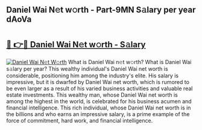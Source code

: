 ## Daniel Wai N𝚎t w𝚘rth - Part-9MN S𝚊lary per year dAoVa

# <h2><a href="http://gc2208.nevu.top/?p=Daniel+Wai">🔗 👉🔴 Daniel Wai N𝚎t w𝚘rth - S𝚊lary</a></h2>

[![Daniel Wai N𝚎t W𝚘rth](https://i.imgur.com/Oavwk0R.jpeg)](http://gc2208.nevu.top/?p=Daniel+Wai)
What is Daniel Wai n𝚎t w𝚘rth? What is Daniel Wai s𝚊lary per year?
This wealthy individual's Daniel Wai net worth is considerable, positioning him among the industry's elite. His salary is impressive, but it is dwarfed by Daniel Wai net worth, which is rumored to be even larger as a result of his varied business activities and valuable real estate investments. This wealthy man, whose Daniel Wai net worth is among the highest in the world, is celebrated for his business acumen and financial intelligence. This rich individual, whose Daniel Wai net worth is in the billions and who earns an impressive salary, is a prime example of the force of commitment, hard work, and financial intelligence.
